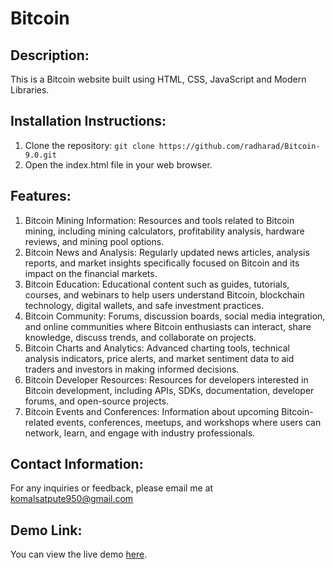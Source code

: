 # Bitcoin

## Description:
This is a Bitcoin website built using HTML, CSS, JavaScript and Modern Libraries.

## Installation Instructions:
1. Clone the repository: `git clone https://github.com/radharad/Bitcoin-9.0.git `
2. Open the index.html file in your web browser.

## Features:
1. Bitcoin Mining Information: Resources and tools related to Bitcoin mining, including mining calculators, profitability analysis, hardware reviews, and mining pool options.
2. Bitcoin News and Analysis: Regularly updated news articles, analysis reports, and market insights specifically focused on Bitcoin and its impact on the financial markets.
3. Bitcoin Education: Educational content such as guides, tutorials, courses, and webinars to help users understand Bitcoin, blockchain technology, digital wallets, and safe investment practices.
4. Bitcoin Community: Forums, discussion boards, social media integration, and online communities where Bitcoin enthusiasts can interact, share knowledge, discuss trends, and collaborate on projects.
5. Bitcoin Charts and Analytics: Advanced charting tools, technical analysis indicators, price alerts, and market sentiment data to aid traders and investors in making informed decisions.
6. Bitcoin Developer Resources: Resources for developers interested in Bitcoin development, including APIs, SDKs, documentation, developer forums, and open-source projects.
7. Bitcoin Events and Conferences: Information about upcoming Bitcoin-related events, conferences, meetups, and workshops where users can network, learn, and engage with industry professionals.

## Contact Information:
For any inquiries or feedback, please email me at komalsatpute950@gmail.com

## Demo Link:
You can view the live demo [here](https://gentle-brigadeiros-507d3e.netlify.app).
